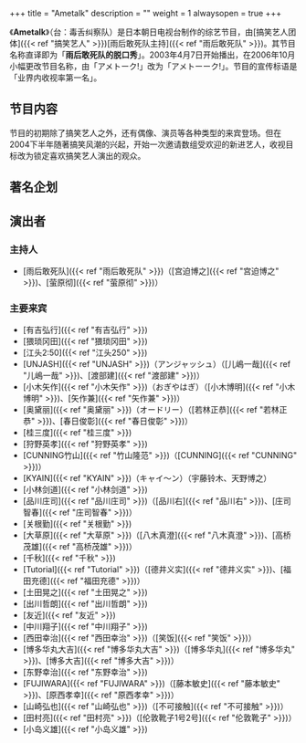 +++
title = "Ametalk"
description = ""
weight = 1
alwaysopen = true
+++

《**Ametalk**》（台：毒舌纠察队）是日本朝日电视台制作的综艺节目，由[搞笑艺人团体]({{< ref "搞笑艺人" >}})[雨后敢死队主持]({{< ref "雨后敢死队" >}})。其节目名称直译即为「**雨后敢死队的脱口秀**」。2003年4月7日开始播出，在2006年10月小幅更改节目名称，由「アメトーク!」改为「アメトーーク!」。节目的宣传标语是「业界内收视率第一名」。

节目内容
--------

节目的初期除了搞笑艺人之外，还有偶像、演员等各种类型的来宾登场。但在2004下半年随著搞笑风潮的兴起，开始一次邀请数组受欢迎的新进艺人，收视目标改为锁定喜欢搞笑艺人演出的观众。

著名企划
--------

演出者
------

### 主持人

-   [雨后敢死队]({{< ref "雨后敢死队" >}})（[宫迫博之]({{< ref "宫迫博之" >}})、[萤原彻]({{< ref "萤原彻" >}})）

### 主要来宾

-   [有吉弘行]({{< ref "有吉弘行" >}})
-   [猥琐冈田]({{< ref "猥琐冈田" >}})
-   [江头2:50]({{< ref "江头250" >}})
-   [UNJASH]({{< ref "UNJASH" >}})（アンジャッシュ）（[儿嶋一哉]({{< ref "儿嶋一哉" >}})、[渡部建]({{< ref "渡部建" >}})）
-   [小木矢作]({{< ref "小木矢作" >}})（おぎやはぎ）（[小木博明]({{< ref "小木博明" >}})、[矢作兼]({{< ref "矢作兼" >}})）
-   [奥黛丽]({{< ref "奥黛丽" >}})（オードリー）（[若林正恭]({{< ref "若林正恭" >}})、[春日俊彰]({{< ref "春日俊彰" >}})）
-   [桂三度]({{< ref "桂三度" >}})
-   [狩野英孝]({{< ref "狩野英孝" >}})
-   [CUNNING竹山]({{< ref "竹山隆范" >}})（[CUNNING]({{< ref "CUNNING" >}})）
-   [KYAIN]({{< ref "KYAIN" >}})（キャイ〜ン）（宇藤铃木、天野博之）
-   [小林剑道]({{< ref "小林剑道" >}})
-   [品川庄司]({{< ref "品川庄司" >}})（[品川右]({{< ref "品川右" >}})、[庄司智春]({{< ref "庄司智春" >}})）
-   [关根勤]({{< ref "关根勤" >}})
-   [大草原]({{< ref "大草原" >}})（[八木真澄]({{< ref "八木真澄" >}})、[高桥茂雄]({{< ref "高桥茂雄" >}})）
-   [千秋]({{< ref "千秋" >}})
-   [Tutorial]({{< ref "Tutorial" >}})（[德井义实]({{< ref "德井义实" >}})、[福田充德]({{< ref "福田充德" >}})）
-   [土田晃之]({{< ref "土田晃之" >}})
-   [出川哲朗]({{< ref "出川哲朗" >}})
-   [友近]({{< ref "友近" >}})
-   [中川翔子]({{< ref "中川翔子" >}})
-   [西田幸治]({{< ref "西田幸治" >}})（[笑饭]({{< ref "笑饭" >}})）
-   [博多华丸大吉]({{< ref "博多华丸大吉" >}})（[博多华丸]({{< ref "博多华丸" >}})、[博多大吉]({{< ref "博多大吉" >}})）
-   [东野幸治]({{< ref "东野幸治" >}})
-   [FUJIWARA]({{< ref "FUJIWARA" >}})（[藤本敏史]({{< ref "藤本敏史" >}})、[原西孝幸]({{< ref "原西孝幸" >}})）
-   [山崎弘也]({{< ref "山崎弘也" >}})（[不可接触]({{< ref "不可接触" >}})）
-   [田村亮]({{< ref "田村亮" >}})（[伦敦靴子1号2号]({{< ref "伦敦靴子" >}})）
-   [小岛义雄]({{< ref "小岛义雄" >}})

